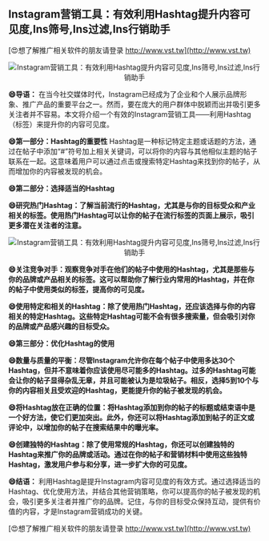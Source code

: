 ## **Instagram营销工具：有效利用Hashtag提升内容可见度,Ins筛号,Ins过滤,Ins行销助手**

[😍想了解推广相关软件的朋友请登录 http://www.vst.tw](http://www.vst.tw)

 <center><img src="https://vst.tw/MP4/tuiguang/png/8.png" alt="Instagram营销工具：有效利用Hashtag提升内容可见度,Ins筛号,Ins过滤,Ins行销助手"></center>

**😄导语：**
在当今社交媒体时代，Instagram已经成为了企业和个人展示品牌形象、推广产品的重要平台之一。然而，要在庞大的用户群体中脱颖而出并吸引更多关注者并不容易。本文将介绍一个有效的Instagram营销工具——利用Hashtag（标签）来提升你的内容可见度。

**😄第一部分：Hashtag的重要性**
Hashtag是一种标记特定主题或话题的方法，通过在帖子中添加“#”符号加上相关关键词，可以将你的内容与其他相似主题的帖子联系在一起。这意味着用户可以通过点击或搜索特定Hashtag来找到你的帖子，从而增加你的内容被发现的机会。

**😄第二部分：选择适当的Hashtag**

**😄研究热门Hashtag：了解当前流行的Hashtag，尤其是与你的目标受众和产业相关的标签。使用热门Hashtag可以让你的帖子在流行标签的页面上展示，吸引更多潜在关注者的注意。**

 <center><img src="https://vst.tw/MP4/tuiguang/png/2.png" alt="Instagram营销工具：有效利用Hashtag提升内容可见度,Ins筛号,Ins过滤,Ins行销助手"></center>

**😄关注竞争对手：观察竞争对手在他们的帖子中使用的Hashtag，尤其是那些与你的品牌或产品相关的标签。这可以帮助你了解行业内常用的Hashtag，并在你的帖子中使用类似的标签，提高你的可见度。**

**😄使用特定和相关的Hashtag：除了使用热门Hashtag，还应该选择与你的内容相关的特定Hashtag。这些特定Hashtag可能不会有很多搜索量，但会吸引对你的品牌或产品感兴趣的目标受众。**

**😄第三部分：优化Hashtag的使用**

**😄数量与质量的平衡：尽管Instagram允许你在每个帖子中使用多达30个Hashtag，但并不意味着你应该使用尽可能多的Hashtag。过多的Hashtag可能会让你的帖子显得杂乱无章，并且可能被认为是垃圾帖子。相反，选择5到10个与你的内容相关且受欢迎的Hashtag，更能提升你的帖子被发现的机会。**

**😄将Hashtag放在正确的位置：将Hashtag添加到你的帖子的标题或结束语中是一个好方法，使它们更加突出。此外，你还可以将Hashtag添加到帖子的正文或评论中，以增加你的帖子在搜索结果中的曝光率。**

**😄创建独特的Hashtag：除了使用常规的Hashtag，你还可以创建独特的Hashtag来推广你的品牌或活动。通过在你的帖子和营销材料中使用这些独特Hashtag，激发用户参与和分享，进一步扩大你的可见度。**

**😄结语：**
利用Hashtag是提升Instagram内容可见度的有效方式。通过选择适当的Hashtag、优化使用方法，并结合其他营销策略，你可以提高你的帖子被发现的机会，吸引更多关注者并推广你的品牌。记住，与你的目标受众保持互动，提供有价值的内容，才是Instagram营销成功的关键。

[😍想了解推广相关软件的朋友请登录 http://www.vst.tw](http://www.vst.tw)



